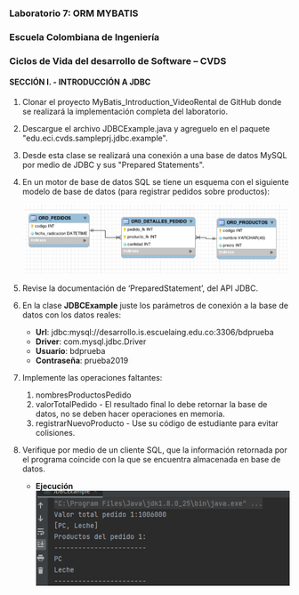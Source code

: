 ### Laboratorio 7: ORM MYBATIS
### Escuela Colombiana de Ingeniería
### Ciclos de Vida del desarrollo de Software – CVDS
#### SECCIÓN I. - INTRODUCCIÓN A JDBC



1. Clonar el proyecto MyBatis_Introduction_VideoRental de GitHub donde se realizará la implementación completa del laboratorio.

2. Descargue el archivo JDBCExample.java y agreguelo en el paquete "edu.eci.cvds.sampleprj.jdbc.example".

3. Desde esta clase se realizará una conexión a una base de datos MySQL por medio de JDBC y sus "Prepared Statements".

4. En un motor de base de datos SQL se tiene un esquema con el siguiente modelo de base de datos (para registrar pedidos sobre productos):

	![](img/ORD_PEDIDOS.png)

5. Revise la documentación de ‘PreparedStatement’, del API JDBC.
	
6. En la clase **JDBCExample** juste los parámetros de conexión a la base de datos con los datos reales:

	- **Url**: jdbc:mysql://desarrollo.is.escuelaing.edu.co:3306/bdprueba
	- **Driver**: com.mysql.jdbc.Driver
	- **Usuario**: bdprueba
	- **Contraseña**: prueba2019

7. Implemente las operaciones faltantes:

	1. nombresProductosPedido
	2. valorTotalPedido - El resultado final lo debe retornar la base de datos, no se deben hacer operaciones en memoria.
	3. registrarNuevoProducto - Use su código de estudiante para evitar colisiones.
	
8. Verifique por medio de un cliente SQL, que la información retornada por el programa coincide con la que se encuentra almacenada en base de datos.

	* **Ejecución**
	![](img/EJECUCION.png)